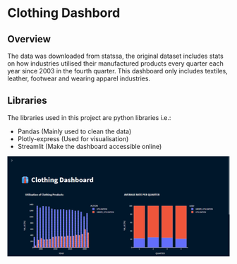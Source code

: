# Clothing Dashbord
## Overview
The data was downloaded from statssa, the original dataset includes stats on how industries utilised their manufactured products every quarter each year since 2003 in the fourth quarter. This dashboard only includes textiles, leather, footwear and wearing apparel industries.
## Libraries
The libraries used in this project are python libraries i.e.:
- Pandas (Mainly used to clean the data)
- Plotly-express (Used for visualisation)
- Streamlit (Make the dashboard accessible online)
<img src="DASHBOARD_PT1.png">
